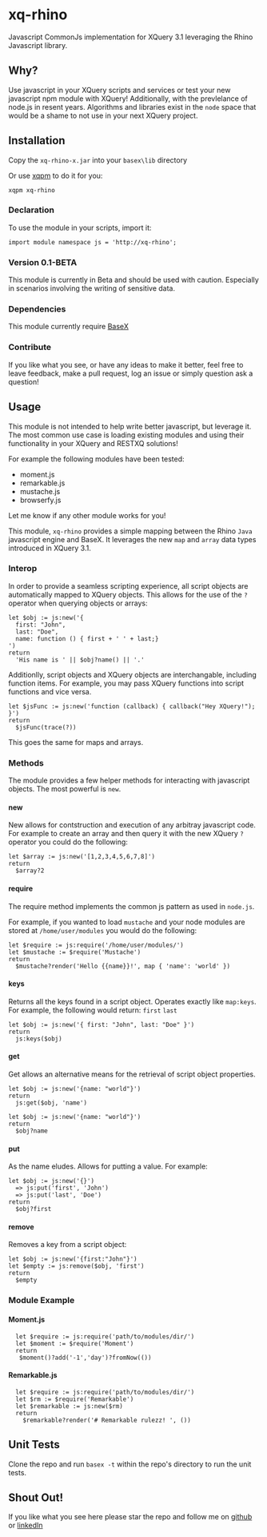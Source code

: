 # xq-rhino

Javascript CommonJs implementation for XQuery 3.1 leveraging the Rhino Javascript library.

## Why?

Use javascript in your XQuery scripts and services or test your new javascript npm module with XQuery! Additionally, with the 
prevlelance of node.js in resent years. Algorithms and libraries exist in the `node` space that would be a
shame to not use in your next XQuery project.

## Installation
Copy the ``xq-rhino-x.jar`` into your ``basex\lib`` directory 

Or use [xqpm][3] to do it for you:
```
xqpm xq-rhino
```

### Declaration
To use the module in your scripts, import it:

```xquery
import module namespace js = 'http://xq-rhino';
```

### Version 0.1-BETA
This module is currently in Beta and should be used with caution. Especially in scenarios involving the
writing of sensitive data. 

### Dependencies
This module currently require [BaseX][0]

### Contribute
If you like what you see, or have any ideas to make it better, feel free to leave feedback, make a pull request, log an issue or simply question ask a question! 

## Usage 
This module is not intended to help write better javascript, but leverage it. The most common use case is loading
existing modules and using their functionality in your XQuery and RESTXQ solutions!

For example the following modules have been tested:
* moment.js
* remarkable.js
* mustache.js
* browserfy.js

Let me know if any other module works for you!

This module, `xq-rhino` provides a simple mapping between the Rhino `Java` javascript engine and BaseX. 
It leverages the new `map` and `array` data types introduced in XQuery 3.1.

### Interop
In order to provide a seamless scripting experience, all script objects are automatically
mapped to XQuery objects. This allows for the use of the `?` operator when querying objects or arrays:

```xquery
let $obj := js:new('{
  first: "John", 
  last: "Doe", 
  name: function () { first + ' ' + last;}
')
return
  'His name is ' || $obj?name() || '.'
```

Additionlly, script objects and XQuery objects are interchangable, including
function items. For example, you may pass XQuery functions into script functions and vice versa.

```xquery
let $jsFunc := js:new('function (callback) { callback("Hey XQuery!"); }')
return
  $jsFunc(trace(?))
```

This goes the same for maps and arrays.

### Methods
The module provides a few helper methods for interacting with javascript objects. The 
most powerful is `new`.

#### new
New allows for contstruction and execution of any arbitray javascript code. For example
to create an array and then query it with the new XQuery `?` operator you could do the 
following:

```xquery
let $array := js:new('[1,2,3,4,5,6,7,8]')
return
  $array?2
```

#### require
The require method implements the common js pattern as used in `node.js`. 

For example, if you wanted to load `mustache` and your node modules 
are stored at `/home/user/modules` you would do the following: 

```xquery
let $require := js:require('/home/user/modules/')
let $mustache := $require('Mustache')
return
  $mustache?render('Hello {{name}}!', map { 'name': 'world' })
```

#### keys
Returns all the keys found in a script object. Operates exactly like `map:keys`. For example, the 
following would return: `first` `last`

```xquery
let $obj := js:new('{ first: "John", last: "Doe" }')
return
  js:keys($obj)
```

#### get

Get allows an alternative means for the retrieval of script object properties.  

```xquery
let $obj := js:new('{name: "world"}')
return
  js:get($obj, 'name')
```

```xquery
let $obj := js:new('{name: "world"}')
return
  $obj?name
```

#### put

As the name eludes. Allows for putting a value. For example:

```xquery
let $obj := js:new('{}')
  => js:put('first', 'John')
  => js:put('last', 'Doe')
return
  $obj?first
```

#### remove
Removes a key from a script object:

```xquery
let $obj := js:new('{first:"John"}')
let $empty := js:remove($obj, 'first')
return 
  $empty
```

### Module Example

#### Moment.js
```xquery
  let $require := js:require('path/to/modules/dir/')
  let $moment := $require('Moment')
  return
   $moment()?add('-1','day')?fromNow(())
```

#### Remarkable.js

```xquery
  let $require := js:require('path/to/modules/dir/')
  let $rm := $require('Remarkable')
  let $remarkable := js:new($rm)
  return 
    $remarkable?render('# Remarkable rulezz! ', ())
```

## Unit Tests
Clone the repo and run ``basex -t`` within the repo's directory to run the unit tests.

## Shout Out!
If you like what you see here please star the repo and follow me on [github][1] or [linkedIn][2]

[0]: http://www.basex.org
[1]: https://github.com/james-jw/xqpm
[2]: https://www.linkedin.com/pub/james-wright/61/25a/101
[3]: https://github.com/james-jw/xqpm
